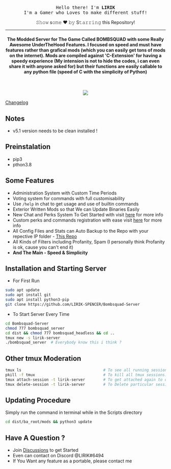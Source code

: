 <p align="center">
  <br><samp>
  Hello there! I'm <b>LIRIK</b><br>I'm a Gamer who Loves to make different stuff!<br>
</samp></p>
<div align="center"> 𝚂𝚑𝚘𝚠 s𝚘𝚖𝚎 ❤️ 𝚋𝚢 S𝚝𝚊𝚛𝚛𝚒𝚗𝚐 this Repository! </div>
<hr/>
<h4 align="center">The Modded Server for The Game Called BOMBSQUAD with some Really Awesome UnderTheHood Features. I focused on speed and must have features rather than grafical mods (which you can easily get tons of mods on the internet). Mods are compiled against 'C-Extension' for having a speedy experience (My intension is not to hide the codes, i can even share it with anyone asked for) but their functions are easily callable to any python file (speed of C with the simplicity of Python)</h4>
<br>
<p align="center">
  <a href="https://github.com/LIRIK-SPENCER/"><img src="https://img.shields.io/github/last-commit/LIRIK-SPENCER/Bombsquad-Server?style=flat-square?color=red&label=Last%20Updated%20"></a>
</p>

[Changelog](https://github.com/LIRIK-SPENCER/Bombsquad-Server/blob/main/dist/ba_root/mods/world/changelog.txt)

## Notes
- v5.1 version needs to be clean installed !
  
## Preinstalation
- pip3
- pthon3.8

## Some Features
- Administration System with Custom Time Periods
- Voting system for commands with full customisability
- Use `/help` in chat to get usage and use of builtin commands
- Exterior Written Mods so that We can Update Binaries Easily
- New Chat and Perks System To Get Started with visit [here](https://github.com/LIRIK-SPENCER/Bombsquad-Server/wiki/Register-File) for more info
- Custom perks and commands registration with ease visit [here](https://github.com/LIRIK-SPENCER/Bombsquad-Server/wiki/Register-File) for more info
- All Config Files and Stats can Auto Backup to the Repo with your repective IP folder - [This Repo](https://github.com/LIRIK-SPENCER/data-collection)
- All Kinds of Filters including Profanity, Spam (I personally think Profanity is ok, cause you can't end it)
- <b>And The Main - Speed & Simplicity</b>

    
## Installation and Starting Server

- For First Run
```bash
sudo apt update
sudo apt install git
sudo apt install python3-pip
git clone https://github.com/LIRIK-SPENCER/Bombsquad-Server
```
- To Start Server Every Time
```bash
cd Bombsquad-Server
chmod 777 bombsquad_server
cd dist && chmod 777 bombsquad_headless && cd ..
tmux new -s lirik-server
./bombsquad_server  # Everybody know this i think ?
```

## Other tmux Moderation
```bash
tmux ls                                    # To see all running session for tmux.
pkill -f tmux                              # To kill all tmux sessions.
tmux attach-session -t lirik-server        # To get attached again to our old session.
tmux delete-session -t lirik-server        # To Delete particular session.
```

## Updating Procedure

Simply run the command in terminal while in the Scripts directory
  
```bash
cd dist/ba_root/mods && python3 update
```

## Have A Question ?

- Join [Discussions](https://github.com/LIRIK-SPENCER/Bombsquad-Server/discussions) to get Started
- Even can contact on Discord @LIRIK#6494
- If You Want any feature as a portable, please contact me
